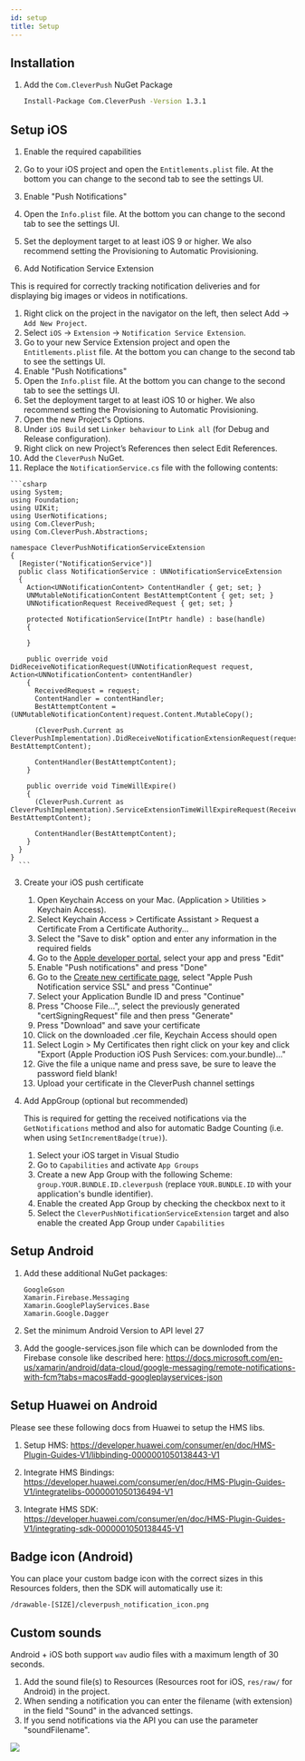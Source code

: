 ```yaml
---
id: setup
title: Setup
---
```


## Installation

1. Add the `Com.CleverPush` NuGet Package
    ```bash
    Install-Package Com.CleverPush -Version 1.3.1
    ```


## Setup iOS

1. Enable the required capabilities

  1. Go to your iOS project and open the `Entitlements.plist` file. At the bottom you can change to the second tab to see the settings UI.
  1. Enable "Push Notifications"
  2. Open the `Info.plist` file. At the bottom you can change to the second tab to see the settings UI.
  3. Set the deployment target to at least iOS 9 or higher. We also recommend setting the Provisioning to Automatic Provisioning.

2. Add Notification Service Extension

  This is required for correctly tracking notification deliveries and for displaying big images or videos in notifications.

  1. Right click on the project in the navigator on the left, then select Add -> `Add New Project`.
  2. Select `iOS` -> `Extension` -> `Notification Service Extension`.
  3. Go to your new Service Extension project and open the `Entitlements.plist` file. At the bottom you can change to the second tab to see the settings UI.
  4. Enable "Push Notifications"
  5. Open the `Info.plist` file. At the bottom you can change to the second tab to see the settings UI.
  6. Set the deployment target to at least iOS 10 or higher. We also recommend setting the Provisioning to Automatic Provisioning.
  7. Open the new Project's Options.
  8. Under `iOS Build` set `Linker behaviour` to `Link all` (for Debug and Release configuration).
  9. Right click on new Project’s References then select Edit References.
  10. Add the `CleverPush` NuGet.
  11. Replace the `NotificationService.cs` file with the following contents:

    ```csharp
    using System;
    using Foundation;
    using UIKit;
    using UserNotifications;
    using Com.CleverPush;
    using Com.CleverPush.Abstractions;

    namespace CleverPushNotificationServiceExtension
    {
      [Register("NotificationService")]
      public class NotificationService : UNNotificationServiceExtension
      {
        Action<UNNotificationContent> ContentHandler { get; set; }
        UNMutableNotificationContent BestAttemptContent { get; set; }
        UNNotificationRequest ReceivedRequest { get; set; }

        protected NotificationService(IntPtr handle) : base(handle)
        {

        }

        public override void DidReceiveNotificationRequest(UNNotificationRequest request, Action<UNNotificationContent> contentHandler)
        {
          ReceivedRequest = request;
          ContentHandler = contentHandler;
          BestAttemptContent = (UNMutableNotificationContent)request.Content.MutableCopy();

          (CleverPush.Current as CleverPushImplementation).DidReceiveNotificationExtensionRequest(request, BestAttemptContent);

          ContentHandler(BestAttemptContent);
        }

        public override void TimeWillExpire()
        {
          (CleverPush.Current as CleverPushImplementation).ServiceExtensionTimeWillExpireRequest(ReceivedRequest, BestAttemptContent);

          ContentHandler(BestAttemptContent);
        }
      }
    }
      ```

3. Create your iOS push certificate

   1. Open Keychain Access on your Mac. (Application > Utilities > Keychain Access).
   2. Select Keychain Access > Certificate Assistant > Request a Certificate From a Certificate Authority...
   3. Select the "Save to disk" option and enter any information in the required fields
   4. Go to the [Apple developer portal](https://developer.apple.com/account/ios/identifier/bundle), select your app and press "Edit"
   5. Enable "Push notifications" and press "Done"
   6. Go to the [Create new certificate page](https://developer.apple.com/account/ios/certificate/create), select "Apple Push Notification service SSL" and press "Continue"
   7. Select your Application Bundle ID and press "Continue"
   8. Press "Choose File...", select the previously generated "certSigningRequest" file and then press "Generate"
   9. Press "Download" and save your certificate
   10. Click on the downloaded .cer file, Keychain Access should open
   11. Select Login > My Certificates then right click on your key and click "Export (Apple Production iOS Push Services: com.your.bundle)..."
   12. Give the file a unique name and press save, be sure to leave the password field blank!
   13. Upload your certificate in the CleverPush channel settings
   

4. Add AppGroup (optional but recommended)

    This is required for getting the received notifications via the `GetNotifications` method and also for automatic Badge Counting (i.e. when using `SetIncrementBadge(true)`).

    1. Select your iOS target in Visual Studio
    2. Go to `Capabilities` and activate `App Groups`
    3. Create a new App Group with the following Scheme: `group.YOUR.BUNDLE.ID.cleverpush` (replace `YOUR.BUNDLE.ID` with your application's bundle identifier).
    4. Enable the created App Group by checking the checkbox next to it
    5. Select the `CleverPushNotificationServiceExtension` target and also enable the created App Group under `Capabilities`


## Setup Android

1. Add these additional NuGet packages:
   ```
   GoogleGson
   Xamarin.Firebase.Messaging
   Xamarin.GooglePlayServices.Base
   Xamarin.Google.Dagger
   ```

2. Set the minimum Android Version to API level 27
3. Add the google-services.json file which can be downloded from the Firebase console like described here: https://docs.microsoft.com/en-us/xamarin/android/data-cloud/google-messaging/remote-notifications-with-fcm?tabs=macos#add-googleplayservices-json


## Setup Huawei on Android

Please see these following docs from Huawei to setup the HMS libs.

1. Setup HMS: https://developer.huawei.com/consumer/en/doc/HMS-Plugin-Guides-V1/libbinding-0000001050138443-V1

2. Integrate HMS Bindings: https://developer.huawei.com/consumer/en/doc/HMS-Plugin-Guides-V1/integratelibs-0000001050136494-V1

3. Integrate HMS SDK: https://developer.huawei.com/consumer/en/doc/HMS-Plugin-Guides-V1/integrating-sdk-0000001050138445-V1


## Badge icon (Android)

You can place your custom badge icon with the correct sizes in this Resources folders, then the SDK will automatically use it:

```
/drawable-[SIZE]/cleverpush_notification_icon.png
```

## Custom sounds

Android + iOS both support `wav` audio files with a maximum length of 30 seconds.

1. Add the sound file(s) to Resources (Resources root for iOS, `res/raw/` for Android) in the project.
2. When sending a notification you can enter the filename (with extension) in the field "Sound" in the advanced settings.
3. If you send notifications via the API you can use the parameter "soundFilename".

![](https://i.ibb.co/nssvMNk/Screenshot-2021-04-02-at-12-40-24-PM.png)

